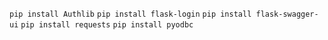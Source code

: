 ```pip install Authlib```
```pip install flask-login```
```pip install flask-swagger-ui```
```pip install requests```
```pip install pyodbc```